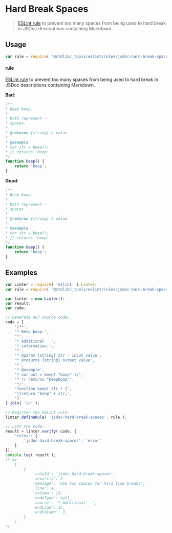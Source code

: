 <!--

@license Apache-2.0

Copyright (c) 2018 The Stdlib Authors.

Licensed under the Apache License, Version 2.0 (the "License");
you may not use this file except in compliance with the License.
You may obtain a copy of the License at

   http://www.apache.org/licenses/LICENSE-2.0

Unless required by applicable law or agreed to in writing, software
distributed under the License is distributed on an "AS IS" BASIS,
WITHOUT WARRANTIES OR CONDITIONS OF ANY KIND, either express or implied.
See the License for the specific language governing permissions and
limitations under the License.

-->

# Hard Break Spaces

> [ESLint rule][eslint-rules] to prevent too many spaces from being used to hard break in JSDoc descriptions containing Markdown.

<section class="intro">

</section>

<!-- /.intro -->

<section class="usage">

## Usage

```javascript
var rule = require( '@stdlib/_tools/eslint/rules/jsdoc-hard-break-spaces' );
```

#### rule

[ESLint rule][eslint-rules] to prevent too many spaces from being used to hard break in JSDoc descriptions containing Markdown.

**Bad**:

<!-- eslint-disable stdlib/jsdoc-hard-break-spaces, stdlib/jsdoc-markdown-remark -->

```javascript
/**
* Beep boop.
*
* Dots represent⋅⋅⋅
* spaces.
*
* @returns {string} a value
*
* @example
* var str = beep();
* // returns 'boop'
*/
function beep() {
    return 'boop';
}
```

**Good**:

```javascript
/**
* Beep boop.
*
* Dots represent⋅⋅
* spaces.
*
* @returns {string} a value
*
* @example
* var str = beep();
* // returns 'boop'
*/
function beep() {
    return 'boop';
}
```

</section>

<!-- /.usage -->

<section class="examples">

## Examples

<!-- eslint no-undef: "error" -->

```javascript
var Linter = require( 'eslint' ).Linter;
var rule = require( '@stdlib/_tools/eslint/rules/jsdoc-hard-break-spaces' );

var linter = new Linter();
var result;
var code;

// Generate our source code:
code = [
    '/**',
    '* Beep boop.',
    '*',
    '* Additional   ',
    '* information.',
    '*',
    '* @param {string} str - input value',
    '* @returns {string} output value',
    '*',
    '* @example',
    '* var out = beep( "boop" );',
    '* // returns "beepboop"',
    '*/',
    'function beep( str ) {',
    '\treturn "beep" + str;',
    '}'
].join( '\n' );

// Register the ESLint rule:
linter.defineRule( 'jsdoc-hard-break-spaces', rule );

// Lint the code:
result = linter.verify( code, {
    'rules': {
        'jsdoc-hard-break-spaces': 'error'
    }
});
console.log( result );
/* =>
    [
        {
            'ruleId': 'jsdoc-hard-break-spaces',
            'severity': 2,
            'message': 'Use two spaces for hard line breaks',
            'line': 4,
            'column': 13,
            'nodeType': null,
            'source': '* Additional   ',
            'endLine': 13,
            'endColumn': 3
        }
    ]
*/
```

</section>

<!-- /.examples -->

<section class="links">

[eslint-rules]: https://eslint.org/docs/developer-guide/working-with-rules

</section>

<!-- /.links -->
